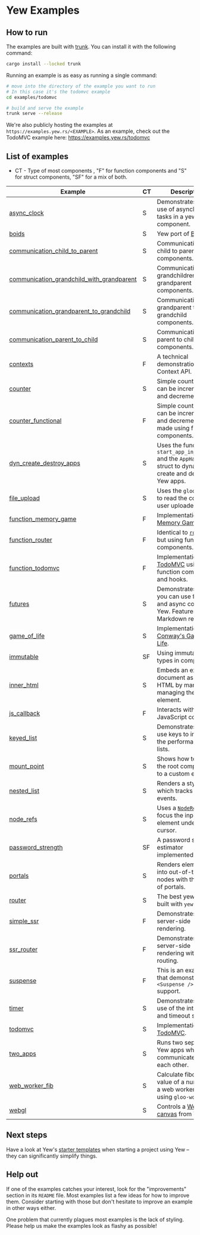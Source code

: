 # Yew Examples

## How to run

The examples are built with [trunk](https://github.com/thedodd/trunk).
You can install it with the following command:

```bash
cargo install --locked trunk
```

Running an example is as easy as running a single command:

```bash
# move into the directory of the example you want to run
# In this case it's the todomvc example
cd examples/todomvc

# build and serve the example
trunk serve --release
```

We're also publicly hosting the examples at `https://examples.yew.rs/<EXAMPLE>`.
As an example, check out the TodoMVC example here: <https://examples.yew.rs/todomvc>

## List of examples

 - CT - Type of most components , "F" for function components and "S" for struct components, "SF" for a mix of both.

| Example                                                                                   | CT | Description                                                                                                                         |
| ----------------------------------------------------------------------------------------- | -- | ----------------------------------------------------------------------------------------------------------------------------------- |
| [async_clock](async_clock)                                                                | S  | Demonstrates the use of asynchronous tasks in a yew component.                                                                      |
| [boids](boids)                                                                            | S  | Yew port of [Boids](https://en.wikipedia.org/wiki/Boids)                                                                            |
| [communication_child_to_parent](communication_child_to_parent)                            | S  | Communication from child to parent components.                                                                                      |
| [communication_grandchild_with_grandparent](communication_grandchild_with_grandparent)    | S  | Communication from grandchildren to grandparent components.                                                                         |
| [communication_grandparent_to_grandchild](communication_grandparent_to_grandchild)        | S  | Communication from grandparent to grandchild components.                                                                            |
| [communication_parent_to_child](communication_parent_to_child)                            | S  | Communication from parent to child components.                                                                                      |
| [contexts](contexts)                                                                      | F  | A technical demonstration of Context API.                                                                                           |
| [counter](counter)                                                                        | S  | Simple counter which can be incremented and decremented.                                                                            |
| [counter_functional](counter_functional)                                                  | F  | Simple counter which can be incremented and decremented made using function components.                                             |
| [dyn_create_destroy_apps](dyn_create_destroy_apps)                                        | S  | Uses the function `start_app_in_element` and the `AppHandle` struct to dynamically create and delete Yew apps.                      |
| [file_upload](file_upload)                                                                | S  | Uses the `gloo::file` to read the content of user uploaded files.                                                                   |
| [function_memory_game](function_memory_game)                                              | F  | Implementation of [Memory Game](https://github.com/bradlygreen/Memory-Game).                                                        |
| [function_router](function_router)                                                        | F  | Identical to [`router`](router) but using function components.                                                                      |
| [function_todomvc](function_todomvc)                                                      | F  | Implementation of [TodoMVC](http://todomvc.com/) using function components and hooks.                                               |
| [futures](futures)                                                                        | S  | Demonstrates how you can use futures and async code with Yew. Features a Markdown renderer.                                         |
| [game_of_life](game_of_life)                                                              | S  | Implementation of [Conway's Game of Life](https://en.wikipedia.org/wiki/Conway%27s_Game_of_Life).                                   |
| [immutable](immutable)                                                                    | SF | Using immutable types in components.                                                                                                |
| [inner_html](inner_html)                                                                  | S  | Embeds an external document as raw HTML by manually managing the element.                                                           |
| [js_callback](js_callback)                                                                | F  | Interacts with JavaScript code.                                                                                                     |
| [keyed_list](keyed_list)                                                                  | S  | Demonstrates how to use keys to improve the performance of lists.                                                                   |
| [mount_point](mount_point)                                                                | S  | Shows how to mount the root component to a custom element.                                                                          |
| [nested_list](nested_list)                                                                | S  | Renders a styled list which tracks hover events.                                                                                    |
| [node_refs](node_refs)                                                                    | S  | Uses a [`NodeRef`](https://yew.rs/docs/concepts/components/refs) to focus the input element under the cursor.                       |
| [password_strength](password_strength)                                                    | SF | A password strength estimator implemented in Yew.                                                                                   |
| [portals](portals)                                                                        | S  | Renders elements into out-of-tree nodes with the help of portals.                                                                   |
| [router](router)                                                                          | S  | The best yew blog built with `yew-router`.                                                                                          |
| [simple_ssr](simple_ssr)                                                                  | F  | Demonstrates server-side rendering.                                                                                                 |
| [ssr_router](ssr_router)                                                                  | F  | Demonstrates server-side rendering with routing.                                                                                    |
| [suspense](suspense)                                                                      | F  | This is an example that demonstrates `<Suspense />` support.                                                                        |
| [timer](timer)                                                                            | S  | Demonstrates the use of the interval and timeout services.                                                                          |
| [todomvc](todomvc)                                                                        | S  | Implementation of [TodoMVC](http://todomvc.com/).                                                                                   |
| [two_apps](two_apps)                                                                      | S  | Runs two separate Yew apps which can communicate with each other.                                                                   |
| [web_worker_fib](web_worker_fib)                                                          | S  | Calculate fibonacci value of a number in a web worker thread using `gloo-worker`.                                                   |
| [webgl](webgl)                                                                            | S  | Controls a [WebGL canvas](https://developer.mozilla.org/en-US/docs/Web/API/WebGL_API/Tutorial/Getting_started_with_WebGL) from Yew. |

## Next steps

Have a look at Yew's [starter templates](https://yew.rs/docs/getting-started/build-a-sample-app#using-a-starter-template) when starting a project using Yew – they can significantly simplify things.

## Help out

If one of the examples catches your interest, look for the "improvements" section in its `README` file.
Most examples list a few ideas for how to improve them.
Consider starting with those but don't hesitate to improve an example in other ways either.

One problem that currently plagues most examples is the lack of styling.
Please help us make the examples look as flashy as possible!

